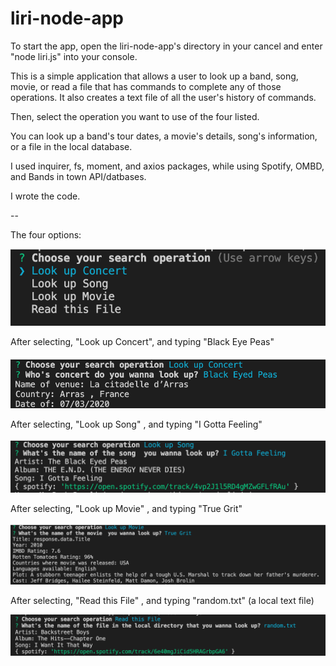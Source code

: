 # liri-node-app




To start the app, open the liri-node-app's directory in your cancel and enter "node liri.js" into your console.


This is a simple application that allows a user to look up a band, song, movie, or read a file that has commands to complete any of those operations. It also creates a text file of all the user's history of commands.

Then, select the operation you want to use of the four listed. 

You can look up a band's tour dates, a movie's details, song's information, or a file in the local database.


I used inquirer, fs, moment, and axios packages, while using Spotify, OMBD, and Bands in town API/datbases.

I wrote the code.


--

The four options:

![Options](./screenshots/Four.png)

After selecting, "Look up Concert", and typing "Black Eye Peas"

![Concert](./screenshots/Concert.png)

After selecting, "Look up Song" , and typing "I Gotta Feeling"

![Song](./screenshots/Song.png)

After selecting, "Look up Movie" , and typing "True Grit"

![Movie](./screenshots/Movie.png)

After selecting, "Read this File" , and typing "random.txt" (a local text file)

![File](./screenshots/Read.png)

